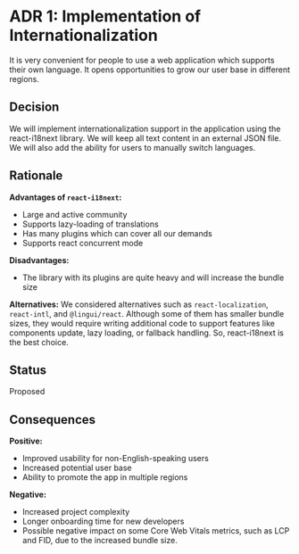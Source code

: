 # ADR 1: Implementation of Internationalization

It is very convenient for people to use a web application which supports their own language. It opens opportunities to grow our user base in different regions.

## Decision

We will implement internationalization support in the application using the react-i18next library. We will keep all text content in an external JSON file. We will also add the ability for users to manually switch languages.

## Rationale

**Advantages of `react-i18next`:**
- Large and active community
- Supports lazy-loading of translations
- Has many plugins which can cover all our demands
- Supports react concurrent mode

**Disadvantages:**
- The library with its plugins are quite heavy and will increase the bundle size

**Alternatives:**
We considered alternatives such as `react-localization`, `react-intl`, and `@lingui/react`. Although some of them has smaller bundle sizes, they would require writing additional code to support features like components update, lazy loading, or fallback handling. So, react-i18next is the best choice.

## Status

Proposed

## Consequences

**Positive:**
- Improved usability for non-English-speaking users
- Increased potential user base
- Ability to promote the app in multiple regions

**Negative:**
- Increased project complexity
- Longer onboarding time for new developers
- Possible negative impact on some Core Web Vitals metrics, such as LCP and FID, due to the increased bundle size.